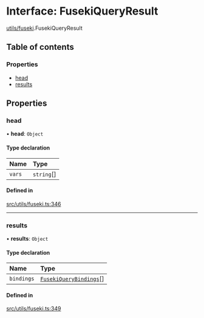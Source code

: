 # Interface: FusekiQueryResult

[utils/fuseki](../wiki/utils.fuseki).FusekiQueryResult

## Table of contents

### Properties

- [head](../wiki/utils.fuseki.FusekiQueryResult#head)
- [results](../wiki/utils.fuseki.FusekiQueryResult#results)

## Properties

### head

• **head**: `Object`

#### Type declaration

| Name   | Type       |
| :----- | :--------- |
| `vars` | `string`[] |

#### Defined in

[src/utils/fuseki.ts:346](https://github.com/omerdemirkan/cs-130-project/blob/c363b4d/web/src/utils/fuseki.ts#L346)

---

### results

• **results**: `Object`

#### Type declaration

| Name       | Type                                                                |
| :--------- | :------------------------------------------------------------------ |
| `bindings` | [`FusekiQueryBindings`](../wiki/utils.fuseki#fusekiquerybindings)[] |

#### Defined in

[src/utils/fuseki.ts:349](https://github.com/omerdemirkan/cs-130-project/blob/c363b4d/web/src/utils/fuseki.ts#L349)
